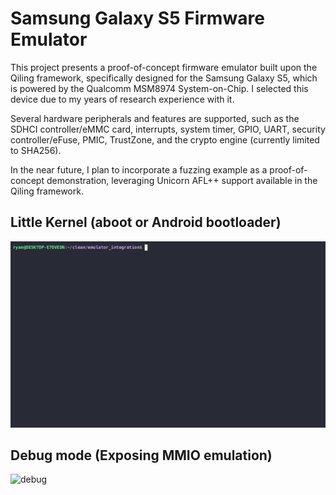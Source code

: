 # Samsung Galaxy S5 Firmware Emulator
This project presents a proof-of-concept firmware emulator built upon the Qiling framework, specifically designed for the Samsung Galaxy S5, which is powered by the Qualcomm MSM8974 System-on-Chip. I selected this device due to my years of research experience with it.

Several hardware peripherals and features are supported, such as the SDHCI controller/eMMC card, interrupts, system timer, GPIO, UART, security controller/eFuse, PMIC, TrustZone, and the crypto engine (currently limited to SHA256).

In the near future, I plan to incorporate a fuzzing example as a proof-of-concept demonstration, leveraging Unicorn AFL++ support available in the Qiling framework.

## Little Kernel (aboot or Android bootloader)
![bootloader](images/lk.gif)

## Debug mode (Exposing MMIO emulation)
![debug](images/debug.gif)